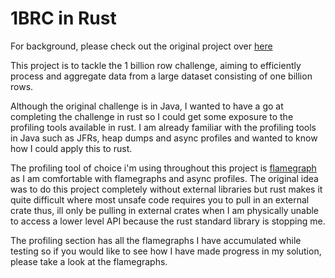 # 1BRC in Rust

For background, please check out the original project over [here](https://github.com/gunnarmorling/1brc)

This project is to tackle the 1 billion row challenge, aiming to efficiently process and aggregate data from a large dataset consisting of one billion rows.

Although the original challenge is in Java, I wanted to have a go at completing the challenge in rust so I could get some exposure to the profiling tools available in rust. I am already familiar with the profiling tools in Java such as JFRs, heap dumps and async profiles and wanted to know how I could apply this to rust. 

The profiling tool of choice i'm using throughout this project is [flamegraph](https://github.com/flamegraph-rs/flamegraph) as I am comfortable with flamegraphs and async profiles. The original idea was to do this project completely without external libraries but rust makes it quite difficult where most unsafe code requires you to pull in an external crate thus, ill only be pulling in external crates when I am physically unable to access a lower level API because the rust standard library is stopping me.

The profiling section has all the flamegraphs I have accumulated while testing so if you would like to see how I have made progress in my solution, please take a look at the flamegraphs.
